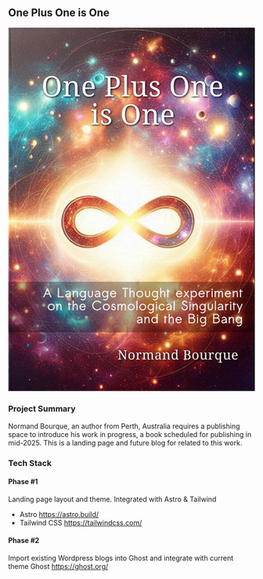 ## One Plus One is One

![Book Cover Image](https://github.com/wunluv/oneplusone/blob/main/public/cover-2.jpeg?raw=true)


### Project Summary

Normand Bourque, an author from Perth, Australia requires a publishing space to introduce his work in progress,
a book scheduled for publishing in mid-2025. This is a landing page and future blog for related to this work.

### Tech Stack
#### Phase #1
Landing page layout and theme. Integrated with Astro & Tailwind
- Astro https://astro.build/
- Tailwind CSS https://tailwindcss.com/

#### Phase #2
Import existing Wordpress blogs into Ghost and integrate with current theme
Ghost https://ghost.org/
